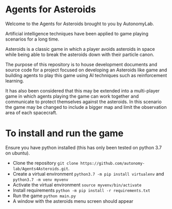 # Agents for Asteroids

Welcome to the Agents for Asteroids brought to you by AutonomyLab.

Artificial intelligence techniques have been applied to game playing scenarios for a long time.

Asteroids is a classic game in which a player avoids asteroids in space while being able to break the asteroids down with their particle canon.

The purpose of this repository is to house development documents and source code for a project focused on developing an Asteroids like game and building agents to play this game using AI techniques such as reinforcement learning.

It has also been considered that this may be extended into a multi-player game in which agents playing the game can work together and communicate to protect themselves against the asteroids. In this scenario the game may be changed to include a bigger map and limit the observation area of each spacecraft.

# To install and run the game

Ensure you have python installed (this has only been tested on python 3.7 on ubuntu).

- Clone the repository `git clone https://github.com/autonomy-lab/Agents4Asteroids.git`.
- Create a virtual environment `python3.7 -m pip install virtualenv` and `python3.7 -m venv myvenv`
- Activate the virtual environment `source myvenv/bin/activate`
- Install requirements `python -m pip install -r requirements.txt`
- Run the game `python main.py`
- A window with the asteroids menu screen should appear